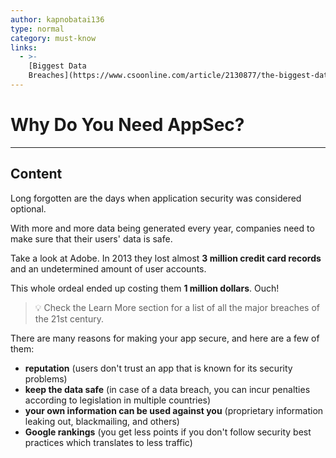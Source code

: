 ```yaml
---
author: kapnobatai136
type: normal
category: must-know
links:
  - >-
    [Biggest Data
    Breaches](https://www.csoonline.com/article/2130877/the-biggest-data-breaches-of-the-21st-century.html){website}
---
```


# Why Do You Need AppSec?


---

## Content

Long forgotten are the days when application security was considered optional.

With more and more data being generated every year, companies need to make sure that their users' data is safe.

Take a look at Adobe. In 2013 they lost almost **3 million credit card records** and an undetermined amount of user accounts.

This whole ordeal ended up costing them **1 million dollars**. Ouch!

> 💡 Check the Learn More section for a list of all the major breaches of the 21st century.

There are many reasons for making your app secure, and here are a few of them:

- **reputation** (users don't trust an app that is known for its security problems)
- **keep the data safe** (in case of a data breach, you can incur penalties according to legislation in multiple countries)
- **your own information can be used against you** (proprietary information leaking out, blackmailing, and others)
- **Google rankings** (you get less points if you don't follow security best practices which translates to less traffic)
 

